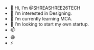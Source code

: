 - 👋 Hi, I’m @SHREASHREE26TECH
- 👀 I’m interested in Designing.
- 🌱 I’m currently learning MCA.
- 💞️ I’m looking to start my own startup.
- 📫 
- 😄 
- ⚡ 

<!---
SHREASHREE26TECH/SHREASHREE26TECH is a ✨ special ✨ repository because its `README.md` (this file) appears on your GitHub profile.
You can click the Preview link to take a look at your changes.
--->
